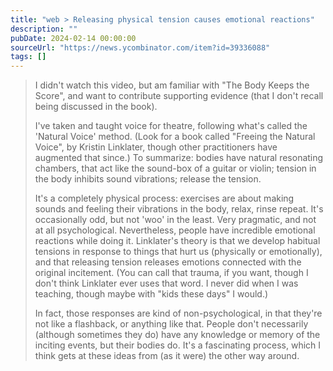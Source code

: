 ```yaml
---
title: "web > Releasing physical tension causes emotional reactions"
description: ""
pubDate: 2024-02-14 00:00:00
sourceUrl: "https://news.ycombinator.com/item?id=39336088"
tags: []
---
```


> I didn't watch this video, but am familiar with "The Body Keeps the Score", and want to contribute supporting evidence (that I don't recall being discussed in the book).
> 
> I've taken and taught voice for theatre, following what's called the 'Natural Voice' method. (Look for a book called "Freeing the Natural Voice", by Kristin Linklater, though other practitioners have augmented that since.) To summarize: bodies have natural resonating chambers, that act like the sound-box of a guitar or violin; tension in the body inhibits sound vibrations; release the tension.
> 
> It's a completely physical process: exercises are about making sounds and feeling their vibrations in the body, relax, rinse repeat. It's occasionally odd, but not 'woo' in the least. Very pragmatic, and not at all psychological. Nevertheless, people have incredible emotional reactions while doing it. Linklater's theory is that we develop habitual tensions in response to things that hurt us (physically or emotionally), and that releasing tension releases emotions connected with the original incitement. (You can call that trauma, if you want, though I don't think Linklater ever uses that word. I never did when I was teaching, though maybe with "kids these days" I would.)
> 
> In fact, those responses are kind of non-psychological, in that they're not like a flashback, or anything like that. People don't necessarily (although sometimes they do) have any knowledge or memory of the inciting events, but their bodies do. It's a fascinating process, which I think gets at these ideas from (as it were) the other way around.